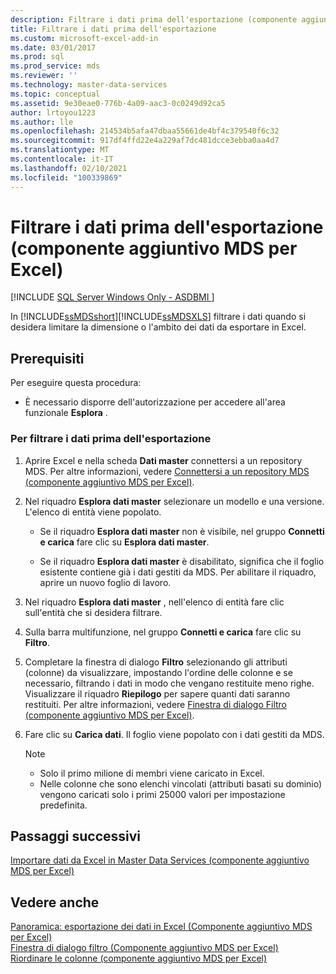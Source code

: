 ```yaml
---
description: Filtrare i dati prima dell'esportazione (componente aggiuntivo MDS per Excel)
title: Filtrare i dati prima dell'esportazione
ms.custom: microsoft-excel-add-in
ms.date: 03/01/2017
ms.prod: sql
ms.prod_service: mds
ms.reviewer: ''
ms.technology: master-data-services
ms.topic: conceptual
ms.assetid: 9e30eae0-776b-4a09-aac3-0c0249d92ca5
author: lrtoyou1223
ms.author: lle
ms.openlocfilehash: 214534b5afa47dbaa55661de4bf4c379540f6c32
ms.sourcegitcommit: 917df4ffd22e4a229af7dc481dcce3ebba0aa4d7
ms.translationtype: MT
ms.contentlocale: it-IT
ms.lasthandoff: 02/10/2021
ms.locfileid: "100339869"
---
```

# <a name="filter-data-before-exporting-mds-add-in-for-excel"></a>Filtrare i dati prima dell'esportazione (componente aggiuntivo MDS per Excel)

[!INCLUDE [SQL Server Windows Only - ASDBMI ](../../includes/applies-to-version/sql-windows-only-asdbmi.md)]

  In [!INCLUDE[ssMDSshort](../../includes/ssmdsshort-md.md)][!INCLUDE[ssMDSXLS](../../includes/ssmdsxls-md.md)] filtrare i dati quando si desidera limitare la dimensione o l'ambito dei dati da esportare in Excel.  
  
## <a name="prerequisites"></a>Prerequisiti  
 Per eseguire questa procedura:  
  
-   È necessario disporre dell'autorizzazione per accedere all'area funzionale **Esplora** .  
  
### <a name="to-filter-data-before-exporting"></a>Per filtrare i dati prima dell'esportazione  
  
1.  Aprire Excel e nella scheda **Dati master** connettersi a un repository MDS. Per altre informazioni, vedere [Connettersi a un repository MDS &#40;componente aggiuntivo MDS per Excel&#41;](../../master-data-services/microsoft-excel-add-in/connect-to-an-mds-repository-mds-add-in-for-excel.md).  
  
2.  Nel riquadro **Esplora dati master** selezionare un modello e una versione. L'elenco di entità viene popolato.  
  
    -   Se il riquadro **Esplora dati master** non è visibile, nel gruppo **Connetti e carica** fare clic su **Esplora dati master**.  
  
    -   Se il riquadro **Esplora dati master** è disabilitato, significa che il foglio esistente contiene già i dati gestiti da MDS. Per abilitare il riquadro, aprire un nuovo foglio di lavoro.  
  
3.  Nel riquadro **Esplora dati master** , nell'elenco di entità fare clic sull'entità che si desidera filtrare.  
  
4.  Sulla barra multifunzione, nel gruppo **Connetti e carica** fare clic su **Filtro**.  
  
5.  Completare la finestra di dialogo **Filtro** selezionando gli attributi (colonne) da visualizzare, impostando l'ordine delle colonne e se necessario, filtrando i dati in modo che vengano restituite meno righe. Visualizzare il riquadro **Riepilogo** per sapere quanti dati saranno restituiti. Per altre informazioni, vedere [Finestra di dialogo Filtro &#40;componente aggiuntivo MDS per Excel&#41;](../../master-data-services/microsoft-excel-add-in/filter-dialog-box-mds-add-in-for-excel.md).  
  
6.  Fare clic su **Carica dati**. Il foglio viene popolato con i dati gestiti da MDS.  
  
    > [!NOTE]  
    >  -   Solo il primo milione di membri viene caricato in Excel.  
    > -   Nelle colonne che sono elenchi vincolati (attributi basati su dominio) vengono caricati solo i primi 25000 valori per impostazione predefinita.  
  
## <a name="next-steps"></a>Passaggi successivi  
 [Importare dati da Excel in Master Data Services &#40;componente aggiuntivo MDS per Excel&#41;](../../master-data-services/microsoft-excel-add-in/import-data-from-excel-to-master-data-services-mds-add-in-for-excel.md)  
  
## <a name="see-also"></a>Vedere anche  
 [Panoramica: esportazione dei dati in Excel &#40;Componente aggiuntivo MDS per Excel&#41;](../../master-data-services/microsoft-excel-add-in/overview-exporting-data-to-excel-mds-add-in-for-excel.md)   
 [Finestra di dialogo filtro &#40;Componente aggiuntivo MDS per Excel&#41;](../../master-data-services/microsoft-excel-add-in/filter-dialog-box-mds-add-in-for-excel.md)   
 [Riordinare le colonne &#40;componente aggiuntivo MDS per Excel&#41;](../../master-data-services/microsoft-excel-add-in/reorder-columns-mds-add-in-for-excel.md)  
  
  
